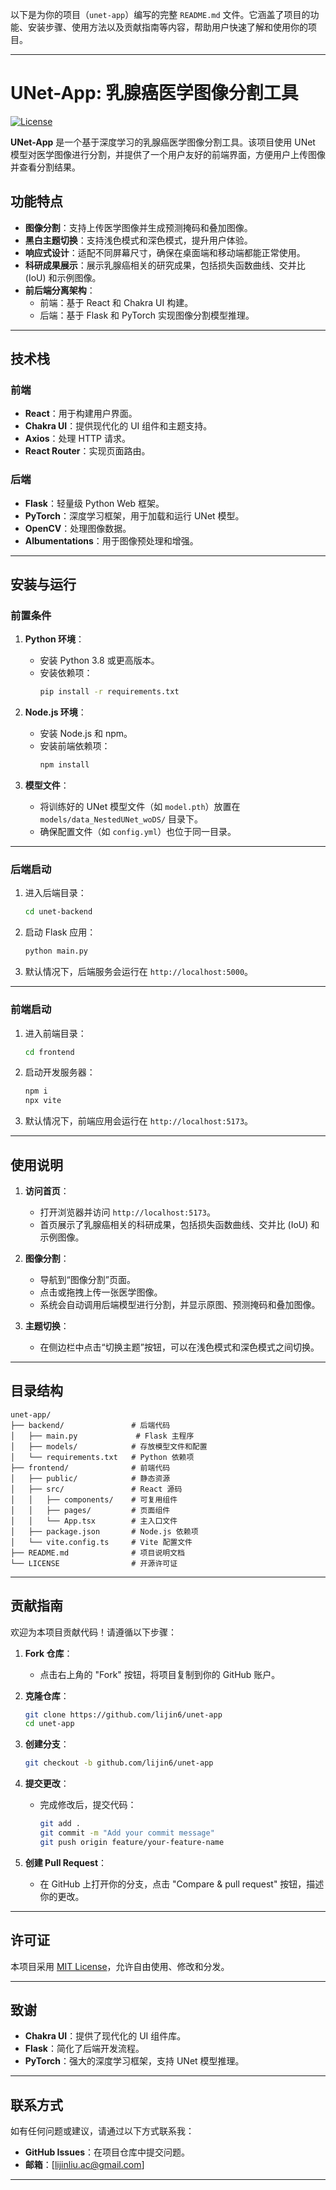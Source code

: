 以下是为你的项目（`unet-app`）编写的完整 `README.md` 文件。它涵盖了项目的功能、安装步骤、使用方法以及贡献指南等内容，帮助用户快速了解和使用你的项目。

---

# UNet-App: 乳腺癌医学图像分割工具

[![License](https://img.shields.io/badge/license-MIT-blue.svg)](LICENSE)

**UNet-App** 是一个基于深度学习的乳腺癌医学图像分割工具。该项目使用 UNet 模型对医学图像进行分割，并提供了一个用户友好的前端界面，方便用户上传图像并查看分割结果。

## 功能特点

- **图像分割**：支持上传医学图像并生成预测掩码和叠加图像。
- **黑白主题切换**：支持浅色模式和深色模式，提升用户体验。
- **响应式设计**：适配不同屏幕尺寸，确保在桌面端和移动端都能正常使用。
- **科研成果展示**：展示乳腺癌相关的研究成果，包括损失函数曲线、交并比 (IoU) 和示例图像。
- **前后端分离架构**：
  - 前端：基于 React 和 Chakra UI 构建。
  - 后端：基于 Flask 和 PyTorch 实现图像分割模型推理。

---

## 技术栈

### 前端
- **React**：用于构建用户界面。
- **Chakra UI**：提供现代化的 UI 组件和主题支持。
- **Axios**：处理 HTTP 请求。
- **React Router**：实现页面路由。

### 后端
- **Flask**：轻量级 Python Web 框架。
- **PyTorch**：深度学习框架，用于加载和运行 UNet 模型。
- **OpenCV**：处理图像数据。
- **Albumentations**：用于图像预处理和增强。

---

## 安装与运行

### 前置条件

1. **Python 环境**：
   - 安装 Python 3.8 或更高版本。
   - 安装依赖项：
     ```bash
     pip install -r requirements.txt
     ```

2. **Node.js 环境**：
   - 安装 Node.js 和 npm。
   - 安装前端依赖项：
     ```bash
     npm install
     ```

3. **模型文件**：
   - 将训练好的 UNet 模型文件（如 `model.pth`）放置在 `models/data_NestedUNet_woDS/` 目录下。
   - 确保配置文件（如 `config.yml`）也位于同一目录。

---

### 后端启动

1. 进入后端目录：
   ```bash
   cd unet-backend
   ```

2. 启动 Flask 应用：
   ```bash
   python main.py
   ```

3. 默认情况下，后端服务会运行在 `http://localhost:5000`。

---

### 前端启动

1. 进入前端目录：
   ```bash
   cd frontend
   ```

2. 启动开发服务器：
   ```bash
   npm i
   npx vite
   ```

3. 默认情况下，前端应用会运行在 `http://localhost:5173`。

---

## 使用说明

1. **访问首页**：
   - 打开浏览器并访问 `http://localhost:5173`。
   - 首页展示了乳腺癌相关的科研成果，包括损失函数曲线、交并比 (IoU) 和示例图像。

2. **图像分割**：
   - 导航到“图像分割”页面。
   - 点击或拖拽上传一张医学图像。
   - 系统会自动调用后端模型进行分割，并显示原图、预测掩码和叠加图像。

3. **主题切换**：
   - 在侧边栏中点击“切换主题”按钮，可以在浅色模式和深色模式之间切换。

---

## 目录结构

```
unet-app/
├── backend/               # 后端代码
│   ├── main.py             # Flask 主程序
│   ├── models/            # 存放模型文件和配置
│   └── requirements.txt   # Python 依赖项
├── frontend/              # 前端代码
│   ├── public/            # 静态资源
│   ├── src/               # React 源码
│   │   ├── components/    # 可复用组件
│   │   ├── pages/         # 页面组件
│   │   └── App.tsx        # 主入口文件
│   ├── package.json       # Node.js 依赖项
│   └── vite.config.ts     # Vite 配置文件
├── README.md              # 项目说明文档
└── LICENSE                # 开源许可证
```

---

## 贡献指南

欢迎为本项目贡献代码！请遵循以下步骤：

1. **Fork 仓库**：
   - 点击右上角的 "Fork" 按钮，将项目复制到你的 GitHub 账户。

2. **克隆仓库**：
   ```bash
   git clone https://github.com/lijin6/unet-app
   cd unet-app
   ```

3. **创建分支**：
   ```bash
   git checkout -b github.com/lijin6/unet-app
   ```

4. **提交更改**：
   - 完成修改后，提交代码：
     ```bash
     git add .
     git commit -m "Add your commit message"
     git push origin feature/your-feature-name
     ```

5. **创建 Pull Request**：
   - 在 GitHub 上打开你的分支，点击 "Compare & pull request" 按钮，描述你的更改。

---

## 许可证

本项目采用 [MIT License](LICENSE)，允许自由使用、修改和分发。

---

## 致谢

- **Chakra UI**：提供了现代化的 UI 组件库。
- **Flask**：简化了后端开发流程。
- **PyTorch**：强大的深度学习框架，支持 UNet 模型推理。

---

## 联系方式

如有任何问题或建议，请通过以下方式联系我：

- **GitHub Issues**：在项目仓库中提交问题。
- **邮箱**：[lijinliu.ac@gmail.com]

---
